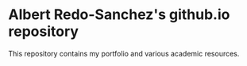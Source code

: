 # Albert Redo-Sanchez's github.io repository

This repository contains my portfolio and various academic resources.
